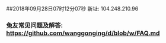 ##2018年09月28日07时12分07秒 新址: 104.248.210.96
### 兔友常见问题及解答: https://github.com/wanggonging/d/blob/w/FAQ.md
